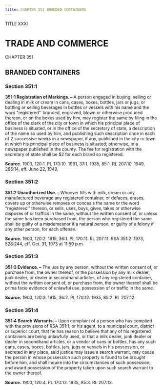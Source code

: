 ```yaml
---
title: CHAPTER 351 BRANDED CONTAINERS
---
```


TITLE XXXI
                                             
TRADE AND COMMERCE
==================

CHAPTER 351
                                             
BRANDED CONTAINERS
------------------

### Section 351:1

 **351:1 Registration of Markings. –** A person engaged in buying,
selling or dealing in milk or cream in cans, cases, boxes, bottles, jars
or jugs, or bottling or selling beverages in bottles or vessels with his
name and the word "registered'' branded, engraved, blown or otherwise
produced thereon, or on the boxes used by him, may register the same by
filing in the office of the clerk of the city or town in which his
principal place of business is situated, or in the office of the
secretary of state, a description of the name so used by him, and
publishing such description once in each of 2 successive weeks in a
newspaper, if any, published in the city or town in which his principal
place of business is situated; otherwise, in a newspaper published in
the county. The fee for registration with the secretary of state shall
be 
                                             $2 for each brand so registered.

**Source.** 1903, 120:1. PL 170:10. 1931, 37:1. 1935, 85:1. RL 207:10.
1949, 265:14, eff. June 22, 1949.

### Section 351:2

 **351:2 Unauthorized Use. –** Whoever fills with milk, cream or any
manufactured beverage any registered container, or defaces, erases,
covers up or otherwise removes or conceals the name or the word
"registered'' thereon, or sells, uses, buys, gives, takes or otherwise
disposes of or traffics in the same, without the written consent of, or
unless the same has been purchased from, the person who registered the
same shall be guilty of a misdemeanor if a natural person, or guilty of
a felony if any other person, for each offense.

**Source.** 1903, 120:2. 1915, 36:1. PL 170:11. RL 207:11. RSA 351:2.
1973, 528:244, eff. Oct. 31, 1973 at 11:59 p.m.

### Section 351:3

 **351:3 Evidence. –** The use by any person, without the written
consent of, or purchase from, the owner thereof, or the possession by
any milk dealer, junk dealer, or dealer in secondhand articles, of any
registered container, without the written consent of, or purchase from,
the owner thereof shall be prima facie evidence of unlawful use,
possession of or traffic in the same.

**Source.** 1903, 120:3. 1915, 36:2. PL 170:12. 1935, 85:2. RL 207:12.

### Section 351:4

 **351:4 Search Warrants. –** Upon complaint of a person who has
complied with the provisions of RSA 351:1, or his agent, to a municipal
court, district or superior court, that he has reason to believe that
any of his registered containers are being unlawfully used, or that a
milk dealer, junk dealer or dealer in secondhand articles, or a vendor
of cans or bottles, has any such cans, cases, boxes, bottles, jars, jugs
or vessels in his possession, or secreted in any place, said justice may
issue a search warrant, may cause the person in whose possession such
property is found to be brought before him, and shall inquire into the
circumstances of such possession, and award possession of the property
taken upon such search warrant to the owner thereof.

**Source.** 1903, 120:4. PL 170:13. 1935, 85:3. RL 207:13.
